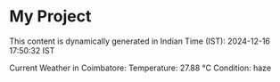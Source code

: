 # My Project

This content is dynamically generated in Indian Time (IST): 2024-12-16 17:50:32 IST


Current Weather in Coimbatore:
Temperature: 27.88 °C
Condition: haze
